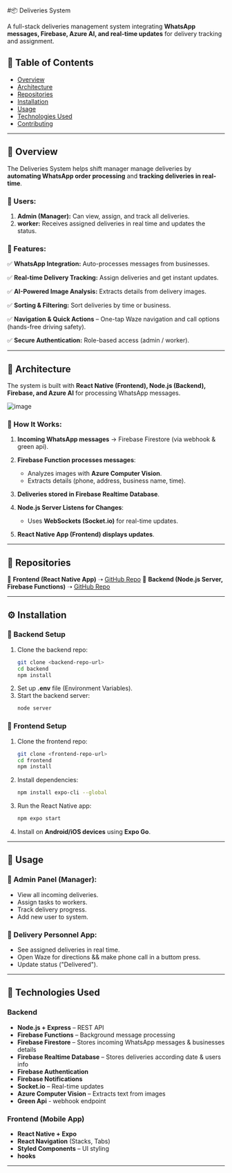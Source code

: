 #📦 Deliveries System


A full-stack deliveries management system integrating **WhatsApp messages, Firebase, Azure AI, and real-time updates** for delivery tracking and assignment.

## 📌 Table of Contents
- [Overview](#overview)
- [Architecture](#architecture)
- [Repositories](#repositories)
- [Installation](#installation)
- [Usage](#usage)
- [Technologies Used](#technologies-used)
- [Contributing](#contributing)

---

## 📌 Overview
The Deliveries System helps shift manager manage deliveries by **automating WhatsApp order processing** and **tracking deliveries in real-time**.

### 📌 Users:
1. **Admin (Manager):** Can view, assign, and track all deliveries.
2. **worker:** Receives assigned deliveries in real time and updates the status.

### 📌 Features:
✅  **WhatsApp Integration:** Auto-processes messages from businesses.

✅  **Real-time Delivery Tracking:** Assign deliveries and get instant updates.

✅  **AI-Powered Image Analysis:** Extracts details from delivery images.

✅  **Sorting & Filtering:** Sort deliveries by time or business.

✅  **Navigation & Quick Actions** – One-tap Waze navigation and call options (hands-free driving safety).

✅  **Secure Authentication:** Role-based access (admin / worker).

---

## 📌 Architecture
The system is built with **React Native (Frontend), Node.js (Backend), Firebase, and Azure AI** for processing WhatsApp messages.

![image](https://github.com/user-attachments/assets/b0b1f573-2998-4ccc-a976-c2e0c63f0580)


### 📌 How It Works:
1. **Incoming WhatsApp messages** → Firebase Firestore (via webhook & green api).
2. **Firebase Function processes messages**:
   - Analyzes images with **Azure Computer Vision**.
   - Extracts details (phone, address, business name, time).
   
3. **Deliveries stored in Firebase Realtime Database**.
4. **Node.js Server Listens for Changes**:
   - Uses **WebSockets (Socket.io)** for real-time updates.
5. **React Native App (Frontend) displays updates**.

---

## 📂 Repositories
🔹 **Frontend (React Native App)** ➝ [GitHub Repo](#)
🔹 **Backend (Node.js Server, Firebase Functions)** ➝ [GitHub Repo](#)

---

## ⚙️ Installation

### 🔹 Backend Setup
1. Clone the backend repo:
   ```sh
   git clone <backend-repo-url>
   cd backend
   npm install
   ```  
2. Set up **.env** file (Environment Variables).
3. Start the backend server:
   ```sh
   node server
   ```  

### 🔹 Frontend Setup
1. Clone the frontend repo:
   ```sh
   git clone <frontend-repo-url>
   cd frontend
   npm install
   ```  
2. Install dependencies:
   ```sh
   npm install expo-cli --global
   ```  
3. Run the React Native app:
   ```sh
   npm expo start
   ```  
4. Install on **Android/iOS devices** using **Expo Go**.

---

## 📌 Usage

### 🔹 Admin Panel (Manager):
- View all incoming deliveries.
- Assign tasks to workers.
- Track delivery progress.
- Add new user to system.

### 🔹 Delivery Personnel App:
- See assigned deliveries in real time.
- Open Waze for directions && make phone call in a buttom press.
- Update status ("Delivered").

---

## 📌 Technologies Used

### Backend
- **Node.js + Express** – REST API
- **Firebase Functions** – Background message processing
- **Firebase Firestore** – Stores incoming WhatsApp messages & businesses details
- **Firebase Realtime Database** – Stores deliveries according date & users info
- **Firebase Authentication**
- **Firebase Notifications**
- **Socket.io** – Real-time updates
- **Azure Computer Vision** – Extracts text from images
- **Green Api** - webhook endpoint

### Frontend (Mobile App)
- **React Native + Expo**
- **React Navigation** (Stacks, Tabs)
- **Styled Components** – UI styling
- **hooks**


---
